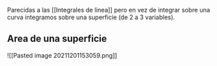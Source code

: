 Parecidas a las [[Integrales de linea]] pero en vez de integrar sobre una curva integramos sobre una superficie (de 2 a 3 variables).

## Area de una superficie
![[Pasted image 20211201153059.png]]